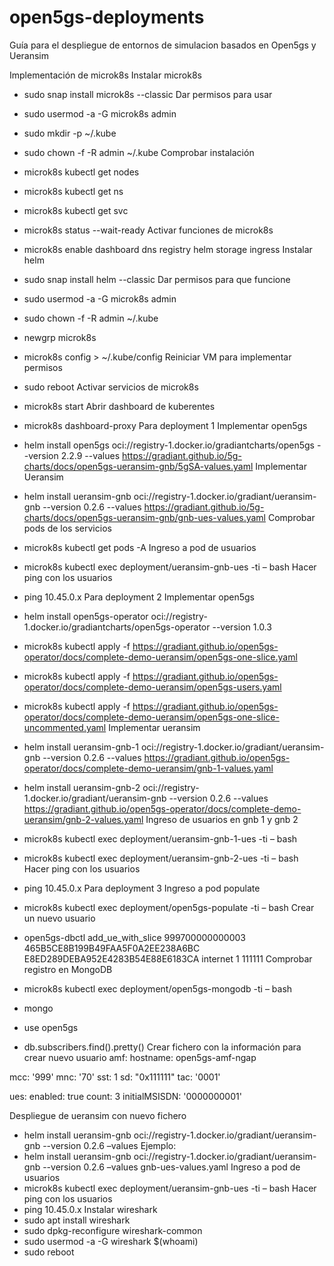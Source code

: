 # open5gs-deployments
Guía para el despliegue de entornos de simulacion basados en Open5gs y Ueransim

Implementación de microk8s
Instalar microk8s
-	sudo snap install microk8s --classic
Dar permisos para usar
-	sudo usermod -a -G microk8s admin
-	sudo mkdir -p ~/.kube
-	sudo chown -f -R admin ~/.kube
Comprobar instalación
-	microk8s kubectl get nodes 
-	microk8s kubectl get ns
-	microk8s kubectl get svc
-	microk8s status --wait-ready
Activar funciones de microk8s 
-	microk8s enable dashboard dns registry helm storage ingress
Instalar helm 
-	sudo snap install helm --classic
Dar permisos para que funcione 
-	sudo usermod -a -G microk8s admin
-	sudo chown -f -R admin ~/.kube
-	newgrp microk8s 
-	microk8s config > ~/.kube/config
Reiniciar VM para implementar permisos 
-	sudo reboot
Activar servicios de microk8s 
-	microk8s start
Abrir dashboard de kuberentes 
-	microk8s dashboard-proxy
Para deployment 1
Implementar open5gs 
-	helm install open5gs oci://registry-1.docker.io/gradiantcharts/open5gs --version 2.2.9 --values https://gradiant.github.io/5g-charts/docs/open5gs-ueransim-gnb/5gSA-values.yaml
Implementar Ueransim
-	helm install ueransim-gnb oci://registry-1.docker.io/gradiant/ueransim-gnb --version 0.2.6 --values https://gradiant.github.io/5g-charts/docs/open5gs-ueransim-gnb/gnb-ues-values.yaml
Comprobar pods de los servicios 
-	microk8s kubectl get pods -A
Ingreso a pod de usuarios 
-	microk8s kubectl exec deployment/ueransim-gnb-ues -ti – bash
Hacer ping con los usuarios 
-	ping 10.45.0.x
Para deployment 2
Implementar open5gs
-	helm install open5gs-operator oci://registry-1.docker.io/gradiantcharts/open5gs-operator --version 1.0.3
-	microk8s kubectl apply -f https://gradiant.github.io/open5gs-operator/docs/complete-demo-ueransim/open5gs-one-slice.yaml
-	microk8s kubectl apply -f https://gradiant.github.io/open5gs-operator/docs/complete-demo-ueransim/open5gs-users.yaml
-	microk8s kubectl apply -f https://gradiant.github.io/open5gs-operator/docs/complete-demo-ueransim/open5gs-one-slice-uncommented.yaml
Implementar ueransim
-	helm install ueransim-gnb-1 oci://registry-1.docker.io/gradiant/ueransim-gnb --version 0.2.6 --values https://gradiant.github.io/open5gs-operator/docs/complete-demo-ueransim/gnb-1-values.yaml

-	helm install ueransim-gnb-2 oci://registry-1.docker.io/gradiant/ueransim-gnb --version 0.2.6 --values https://gradiant.github.io/open5gs-operator/docs/complete-demo-ueransim/gnb-2-values.yaml
Ingreso de usuarios en gnb 1 y gnb 2
-	microk8s kubectl exec deployment/ueransim-gnb-1-ues -ti – bash
-	microk8s kubectl exec deployment/ueransim-gnb-2-ues -ti – bash
Hacer ping con los usuarios 
-	ping 10.45.0.x
Para deployment 3
Ingreso a pod populate
-	microk8s kubectl exec deployment/open5gs-populate -ti – bash
Crear un nuevo usuario
-	open5gs-dbctl add_ue_with_slice 999700000000003 465B5CE8B199B49FAA5F0A2EE238A6BC E8ED289DEBA952E4283B54E88E6183CA internet 1 111111
Comprobar registro en MongoDB
-	microk8s kubectl exec deployment/open5gs-mongodb -ti – bash
-	mongo
-	use open5gs
-	db.subscribers.find().pretty()
Crear fichero con la información para crear nuevo usuario
amf:
  hostname: open5gs-amf-ngap

mcc: '999'
mnc: '70'
sst: 1
sd: "0x111111"
tac: '0001'

ues:
  enabled: true
  count: 3
  initialMSISDN: '0000000001'

Despliegue de ueransim con nuevo fichero
-	helm install ueransim-gnb oci://registry-1.docker.io/gradiant/ueransim-gnb --version 0.2.6 –values <nombre del fichero>
Ejemplo:
-	helm install ueransim-gnb oci://registry-1.docker.io/gradiant/ueransim-gnb --version 0.2.6 –values gnb-ues-values.yaml
Ingreso a pod de usuarios 
-	microk8s kubectl exec deployment/ueransim-gnb-ues -ti – bash
Hacer ping con los usuarios 
-	ping 10.45.0.x
Instalar wireshark
-	sudo apt install wireshark
-	sudo dpkg-reconfigure wireshark-common
-	sudo usermod -a -G wireshark $(whoami)
-	sudo reboot


